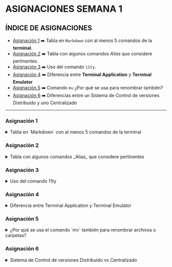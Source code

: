 

# ASIGNACIONES SEMANA 1


<a name="item0"></a>
## ÍNDICE DE ASIGNACIONES
* [Asignación 1](#item1) ➡️ Tabla en `Markdown` con al menos 5 comandos de la **terminal**.
* [Asignación 2](#item2) ➡️ Tabla con algunos comandos _Alias_ que considere pertinentes.
* [Asignación 3](#item3) ➡️ Uso del comando `11ty`.
* [Asignación 4](#item4) ➡️ Diferencia entre **Terminal Application** y **Terminal Emulator**
* [Asignación 5](#item5) ➡️ Comando `mv` ¿Por qué se usa para renombrar también?
* [Asignación 6](#item6) ➡️ Diferencias entre un Sistema de Control de versiones Distribuido y uno Centralizado 

---
<a name="item1"></a>
### Asignación  1


<details>
<summary>Tabla en `Markdown` con al menos 5 comandos de la terminal</summary>

  |COMANDO|EXPLICACIÓN|
|-------|-----------|
|`ls` <br><br> _"List"_|Lista los archivos y carpetas en el directorio actual <br> formato para usar **Indicadores**: <br><br> `ls <ruta del directorio> `: _Lista el contenido de otro      directorio_. <br><br> `ls /`: Lista el contenido del directorio principal. <br> <br> `ls ..`: para listar contenido un nivel arriba. <br><br> `ls ../..`: Para listar directorios 2 niveles arriba. <br><br> `ls ~`: Lista el contenido del directorio personal de usuario. <br><br> `ls -d */`: Lista **solo** directorios. <br><br> `ls *`: Lista el contenido del directorio y sus subdirectorios. <br><br> `ls -R`: Lista todos los archivos y directorios con sus sibdirectorios 😬 <br><br> `ls <directorio> -R`: Como el comando anterior puede tardar mucho, existe esta opción para listar todo pero de un único directorio 😅 <br><br> `ls -s`: Lista los directorios con sus tamaños. <br><br> `ls -l`: Lista el contenido de los directorios en formato lista con propiedades. `ls -lh`: Igual que el anterior pero añade el tamaño. <br><br> `ls -a`: Lista también los directorio o archivos ocultos. <br><br> `ls -l -a` , `ls -a -l` , `ls -la` , `ls -al`: Lista los directorios con información adicional incluyendo los ocultos. <br><br> `ls -t`: Lista ordenado por fecha de la última modificación. <br><br> `ls -tr`: Igual que el anterior pero invierte el orden. <br><br> `ls -S`: La lista la muestra por tamaño en orrden descendente. <br><br> `ls -Sr`: Igual que el anterior pero invierte el orden. ❗ OJO ❗ la **S** es mayúscula. <br><br> 🔥 BONUS TRACK 🔥 <br><br> `ls > mi_archivo.txt`: Imprime el resultado en un archivo. Puedo incluir todas las variantes anteriores y generar un archivo con el resultado. <br><br>|
|`pwd` <br><br>  _"Print Working Directory"_     | Muestra la ruta del directorio actual|
|`cd` <br><br> _"change directory"_ | `cd -`: Cambia al directorio anterior al directorio actual.<br><br> `cd ~`: Cambia al directorio de inicio del usuario.<br><br> `cd -P`: Se asegura de que se respeten los enlaces simbólicos y se utilice la ruta física del directorio 😕?.<br><br> |
|`cat` <br><br> "_Concatenate_"| `cat archivo.txt`: Muestra el contenido del archivo txt o varios archivos: <br><br> `cat archivo1 archivo2 archivo3` <br><br> Además de mostrar el contenido de un archivo en la salida estándar, el comando `cat` también se utiliza para concatenar archivos. <br>Para hacer esto, se utiliza el comando `cat` junto con la redirección estándar, de la siguiente manera: <br><br> `cat archivo1 archivo2 archivo3 ... > nuevo_archivo` <br><br>

  [SUBIR ⏫](#item0)
___

</details>



<a name="item2"></a>
### Asignación  2
<details>
<summary>Tabla con algunos comandos _Alias_ que considere pertinentes</summary>

Un `alias` en la terminal es un **atajo** o una **abreviación** que se puede crear para un comando largo o complejo. En lugar de escribir el comando completo cada vez que se necesite, se puede crear un `alias` corto y usar ese *alias* en su lugar.

Por ejemplo, en lugar de escribir el comando completo `git status` cada vez que se necesite verificar el estado de los archivos en **Git**, se puede crear un alias como `gs` y usar ese *alias* en su lugar. De esta manera, cuando se escriba `gs` en la terminal, se ejecutará automáticamente el comando `git status`.

Hay 2 formas de guardar los alias:
1. Una temporal, es decir, mientras se tenga iniciada la sesión en la terminal y
2. Una permanente. modificando un archivo de sistema.

##### Guardando *Alias* de manera temporal:

Simplemente se escribe el siguiente comando según la sintaxis:

`alias nuevo_alias= comando-original`
Ejemplo:

```Bash
alias ll='ls -alh'
```
Con este *alias* cada expandiremos las opciones al comando *listar archivos y carpetas* dándole más información al usuario.

##### Guardando *Alias* de manera permanente (Ubuntu):
Para guardar un alias de forma permanente en Ubuntu, se debe agregar el alias en el archivo de inicio de tu shell, en nuestro caso *Bash*.
1. Abrimos Nano (editor)

```Bash
nano ~/.bashrc
```
2. Desplazarse hasta el final del archivo y agregar una nueva línea para el nuevo *alias*. Por ejemplo, para crear un alias para el comando `ls -alh`, agregar la siguiente línea:

```Bash
alias ll='ls -alh'
```
3. Guardar los cambios y cerrar el archivo. En nano, presionando Ctrl + O para guardar y Ctrl + X para salir.
4. Para que los cambios tengan efecto en la sesión actual de la terminal, ejecutar el comando `source ~/.bashrc`. Este comando recarga el archivo de inicio de la shell Bash y aplica los cambios que se acaban de hacer.

```Bash
source ~/.bashrc
```


###### Asignación:

|COMANDO              | ALIAS   |                     EXPLICACIÓN                 |
|-------------------- | ------- |  -----------------------------------------------  |
|`ls -alh`            |`ll`     |**a** Muestra archivos ocultos <br> **l** usa formato largo para la lista <br> **h** coloca los tamaños de archivos|
|`sudo apt update && sudo apt dist-upgrade -y`| `actualizar`| Actualiza el Sistema|
|`git status`         | `gs`    | muestra el estado del directorio de trabajo y del área del entorno de ensayo|

  
  [SUBIR ⏫](#item0)
___
</details>
  
  
  


<a name="item3"></a>
### Asignación  3
  
  <details>
<summary>Uso del comando 11ty </summary>


El comando `11ty` es una herramienta de línea de comandos para construir sitios web estáticos que se basan en plantillas HTML, CSS y JavaScript. `11ty` es una herramienta que se ejecuta en la terminal, y su objetivo principal **es convertir archivos Markdown, Nunjucks, Handlebars, Liquid, entre otros**, en archivos **HTML estáticos**.

Algunos de los comandos principales de `11ty` son:

1. `eleventy`: es el comando principal para generar un sitio web estático. Cuando ejecutas el comando `eleventy` en la terminal, `11ty` buscará los archivos de origen en el directorio actual y generará los archivos `HTML` estáticos en el directorio de destino.

2. `eleventy --serve`: este comando inicia un **servidor local** que muestra tu sitio web generado. Al ejecutar este comando, podrás ver los cambios en tiempo real a medida que los haces en los archivos fuente.

3. `eleventy --input=<directorio-de-entrada> --output=<directorio-de-salida>`: este comando te permite especificar los directorios de entrada y salida para la generación del sitio web. Por defecto, `11ty` busca los archivos fuente en el directorio actual y genera los archivos `HTML` en una <carpeta _site> en el mismo directorio. Con este comando, puedes especificar un directorio de entrada y de salida personalizado.

4. `eleventy --help`: este comando muestra la lista completa de opciones y comandos disponibles en `11ty`.


  
Se puede usar `11ty` para crear un sitio web estático y luego subirlo a un repositorio de GitHub:

1. Crear un nuevo repositorio en GitHub.

2. Clonar el repositorio en local usando el comando `git clone` en la terminal.

3. Crear un nuevo sitio web estático con `11ty`. Puedes hacerlo siguiendo los pasos anteriores 👆. <br> Por ejemplo, puedes crear un archivo de configuración .eleventy.js, agregar tus archivos fuente en el directorio **src** y ejecutar `eleventy` para generar el sitio web estático 😵

4. Copiar los archivos generados en el directorio de salida de `11ty` (por defecto, la carpeta _site) y pegarlo en la carpeta clonada del repositorio de GitHub en tu computadora.

5. En la terminal, navegar hasta el directorio clonado del repositorio de GitHub y ejecutar los siguientes comandos para subir los archivos al repositorio:
  ```sh
  git add .
git commit -m "Agregando archivos generados por 11ty"
git push origin master
  ```
  
6. Si todo va bien, los archivos se subirán al repositorio de GitHub y estarán disponibles para ver en línea. <br>

🚩 Recordar que estos son solo los _pasos generales_ y pueden variar según tu caso específico. 

[SUBIR ⏫](#item0)
___
</details>
  
  
  



<a name="item4"></a>
### Asignación  4
<details>
<summary>Diferencia entre Terminal Application y Terminal Emulator</summary><br>
  
La diferencia principal entre una _**terminal application**_ y un _**Terminal Emulator**_ es la **capa de abstracción que se utiliza para comunicarse con el sistema operativo** 😧 y **ejecutar comandos en la línea de comandos**. 😨 Lo sé, suena complicado. A ver si puedo explicarlo mejor: 
    

> La capa de abstracción se refiere a una interfaz que permite a los programas y usuarios interactuar con el sistema operativo y ejecutar comandos en la línea de comandos. Esta capa se conoce como la "interfaz de línea de comandos" **CLI** por sus siglas en inglés (Command Line Interface).<br><br>
La CLI es una forma de interactuar con el sistema operativo a través de un lenguaje de comandos. En lugar de utilizar una interfaz gráfica de usuario (GUI), donde se utilizan iconos y botones para realizar acciones, la **CLI** se basa en comandos de texto simples que se escriben en una terminal o consola. Estos comandos pueden ser utilizados para realizar una amplia variedad de tareas, como la navegación por el sistema de archivos, la gestión de procesos, la instalación de software y la configuración del sistema.<br><br>
La capa de abstracción permite que los programas y usuarios interactúen con la CLI de manera fácil y segura, ya que oculta detalles técnicos complejos del sistema operativo. Esto significa que los usuarios no necesitan conocer detalles técnicos específicos del sistema operativo para interactuar con él.

Ahora bien, una **Terminal Application** es un _**programa que proporciona una interfaz de usuario para ejecutar comandos en la línea de comandos**_. 
Ejemplos de terminal applications son la Terminal de **macOS**, el **símbolo del sistema de Windows** (CMD), la Terminal de **GNOME** en Linux, entre otros. <br><br>Estas aplicaciones **interactúan directamente con el sistema operativo** para enviar y recibir comandos y mostrar la salida de los mismos.

Por otra parte, un **Terminal Emulator** es un programa que **emula una terminal física**. En otras palabras, es un programa que simula el comportamiento de una terminal física y permite ejecutar comandos en la línea de comandos a través de una interfaz gráfica. <br> Ejemplos de terminal emulators son **xterm**, **Konsole**, **iTerm**, etc. <br> Estos programas **no interactúan directamente con el sistema operativo**, sino que emulan la funcionalidad de una terminal física y se comunican con el sistema operativo a través de un protocolo de comunicación (por ejemplo, el protocolo SSH para conectarse a un servidor remoto).

En resumen 😅, la diferencia principal entre una **Terminal Application** y un **Terminal Emulator** es que la primera interactúa directamente con el sistema operativo, mientras que la segunda emula una terminal física y se comunica con el sistema operativo a través de un protocolo de comunicación.

### Algunas Ventajas de las **Terminal Applications**:

1. Interactúan directamente con el sistema operativo, lo que puede ofrecer una mayor velocidad y eficiencia en la ejecución de comandos.
2. Algunas **Terminal Applications** pueden proporcionar características adicionales, como la capacidad de seleccionar y copiar texto, pestañas de terminal, la capacidad de personalizar la apariencia, etc.
3. Algunas **Terminal Applications** están diseñadas específicamente para trabajar con sistemas operativos particulares y pueden ofrecer una integración más profunda con el sistema operativo.
    
### Algunas desventajas de las **Terminal Applications**:

1. Por lo general, no son portables y solo funcionan en el sistema operativo para el que fueron diseñados.
2. No ofrecen la capacidad de conectarse a sistemas remotos de forma nativa.
3. Algunas terminal applications pueden ser más difíciles de usar para usuarios nuevos en la línea de comandos.

### Ventajas de los **Terminal Emulators**:

1. Ofrecen la capacidad de conectarse a sistemas remotos de forma nativa y ejecutar comandos en ellos.
2. Son más portables y pueden funcionar en diferentes sistemas operativos.
3. La mayoría de los terminal emulators son altamente personalizables y ofrecen una amplia variedad de características.

### Desventajas de los **Terminal Emulators**:

1. Debido a que emulan una terminal física, pueden ser menos eficientes en la ejecución de comandos.
2. Algunos usuarios pueden encontrar que la interfaz gráfica de los **Terminal Emulators** es menos intuitiva que la de las terminal applications.
3. La calidad de la experiencia de usuario puede variar significativamente según el terminal emulator que se esté utilizando.

En resumen, tanto las **Terminal Applications** como los **Terminal Emulators** tienen sus ventajas y desventajas, y la elección entre ellos dependerá de tus necesidades y preferencias. 🤘


[SUBIR ⏫](#item0)
___

</details>



<a name="item5"></a>
### Asignación  5
    
<details>
  <summary>¿Por qué se usa el comando `mv` también para renombrar archivos o carpetas?</summary><br>
  
El comando `mv` en la terminal de Linux/Unix se utiliza para **mover archivos o directorios de un lugar a otro**. Sin embargo, también se utiliza para cambiar el nombre de un archivo o directorio en la misma ubicación. Esto se debe a que, en Linux/Unix, un archivo o directorio **se identifica por su nombre y su ruta de acceso completa**. Al cambiar el nombre de un archivo o directorio, también se cambia su identidad, por lo tanto, para el sistema operativo, renombrar un archivo es equivalente a moverlo a una nueva ubicación con un nuevo nombre.

En resumen, el comando `mv` se utiliza tanto para mover como para renombrar archivos o directorios en Linux/Unix porque el cambio de nombre y la reubicación de archivos/directorios son operaciones equivalentes para el sistema operativo. 👍


[SUBIR ⏫](#item0)
___
  
  
</details>

    
<!--     -------------------------------------------------------------------------------------------- -->
<a name="item6"></a>
### Asignación  6
<details>
  <summary>Sistema de Control de versiones Distribuido vs Centralizado</summary><br>
  
La principal diferencia entre un **Sistema de Control de Versiones Distribuido** y uno **Centralizado** es la forma en que gestionan y almacenan los archivos y versiones de un proyecto.

En un **Sistema de Control de Versiones Centralizado**, todos los archivos y versiones de un proyecto se almacenan en un **único servidor centralizado**. Los desarrolladores trabajan en una copia local de los archivos, y para colaborar con otros miembros del equipo, deben conectarse al servidor centralizado y enviar sus cambios al repositorio central. El servidor centralizado es el punto de referencia único para el historial de cambios y versiones del proyecto.

Por otro lado, en un **Sistema de Control de Versiones Distribuido**, cada desarrollador tiene una copia local completa del repositorio, incluyendo todas las versiones y cambios del proyecto. Los desarrolladores pueden trabajar en sus propias copias locales y hacer cambios sin estar conectados al servidor centralizado. Luego, pueden sincronizar sus cambios con los demás desarrolladores mediante la combinación de los cambios y la actualización de las copias locales de los demás.

En un **Sistema de Control de Versiones Distribuido**, el servidor centralizado no es el punto de referencia único para el historial de cambios y versiones del proyecto, sino que cada copia local tiene una copia completa del repositorio con su historial de cambios. Esto hace que los sistemas distribuidos sean más descentralizados y permiten que los desarrolladores trabajen de forma más autónoma, ya que no dependen tanto del servidor centralizado para colaborar con los demás. 


[SUBIR ⏫](#item0)
___
  
  
</details>


